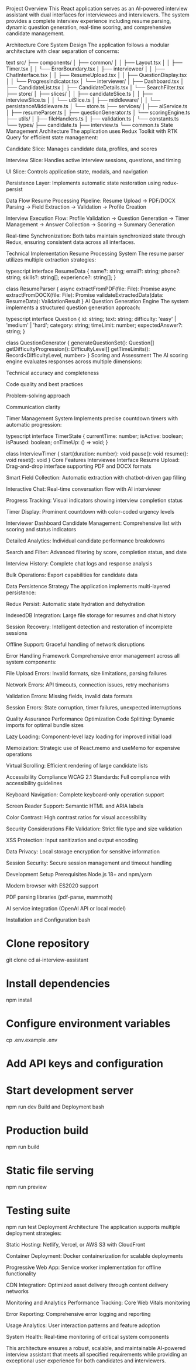 Project Overview
This React application serves as an AI-powered interview assistant with dual interfaces for interviewees and interviewers. The system provides a complete interview experience including resume parsing, dynamic question generation, real-time scoring, and comprehensive candidate management.

Architecture
Core System Design
The application follows a modular architecture with clear separation of concerns:

text
src/
├── components/
│   ├── common/
│   │   ├── Layout.tsx
│   │   ├── Timer.tsx
│   │   └── ErrorBoundary.tsx
│   ├── interviewee/
│   │   ├── ChatInterface.tsx
│   │   ├── ResumeUpload.tsx
│   │   ├── QuestionDisplay.tsx
│   │   └── ProgressIndicator.tsx
│   └── interviewer/
│       ├── Dashboard.tsx
│       ├── CandidateList.tsx
│       ├── CandidateDetails.tsx
│       └── SearchFilter.tsx
├── store/
│   ├── slices/
│   │   ├── candidateSlice.ts
│   │   ├── interviewSlice.ts
│   │   └── uiSlice.ts
│   ├── middleware/
│   │   └── persistanceMiddleware.ts
│   └── store.ts
├── services/
│   ├── aiService.ts
│   ├── resumeParser.ts
│   ├── questionGenerator.ts
│   └── scoringEngine.ts
├── utils/
│   ├── fileHandlers.ts
│   ├── validation.ts
│   └── constants.ts
└── types/
    ├── candidate.ts
    ├── interview.ts
    └── common.ts
State Management Architecture
The application uses Redux Toolkit with RTK Query for efficient state management:

Candidate Slice: Manages candidate data, profiles, and scores

Interview Slice: Handles active interview sessions, questions, and timing

UI Slice: Controls application state, modals, and navigation

Persistence Layer: Implements automatic state restoration using redux-persist

Data Flow
Resume Processing Pipeline:
Resume Upload → PDF/DOCX Parsing → Field Extraction → Validation → Profile Creation

Interview Execution Flow:
Profile Validation → Question Generation → Timer Management → Answer Collection → Scoring → Summary Generation

Real-time Synchronization:
Both tabs maintain synchronized state through Redux, ensuring consistent data across all interfaces.

Technical Implementation
Resume Processing System
The resume parser utilizes multiple extraction strategies:

typescript
interface ResumeData {
  name?: string;
  email?: string;
  phone?: string;
  skills?: string[];
  experience?: string[];
}

class ResumeParser {
  async extractFromPDF(file: File): Promise<ResumeData>
  async extractFromDOCX(file: File): Promise<ResumeData>
  validateExtractedData(data: ResumeData): ValidationResult
}
AI Question Generation Engine
The system implements a structured question generation approach:

typescript
interface Question {
  id: string;
  text: string;
  difficulty: 'easy' | 'medium' | 'hard';
  category: string;
  timeLimit: number;
  expectedAnswer?: string;
}

class QuestionGenerator {
  generateQuestionSet(): Question[]
  getDifficultyProgression(): DifficultyLevel[]
  getTimeLimits(): Record<DifficultyLevel, number>
}
Scoring and Assessment
The AI scoring engine evaluates responses across multiple dimensions:

Technical accuracy and completeness

Code quality and best practices

Problem-solving approach

Communication clarity

Timer Management System
Implements precise countdown timers with automatic progression:

typescript
interface TimerState {
  currentTime: number;
  isActive: boolean;
  isPaused: boolean;
  onTimeUp: () => void;
}

class InterviewTimer {
  start(duration: number): void
  pause(): void
  resume(): void
  reset(): void
}
Core Features
Interviewee Interface
Resume Upload: Drag-and-drop interface supporting PDF and DOCX formats

Smart Field Collection: Automatic extraction with chatbot-driven gap filling

Interactive Chat: Real-time conversation flow with AI interviewer

Progress Tracking: Visual indicators showing interview completion status

Timer Display: Prominent countdown with color-coded urgency levels

Interviewer Dashboard
Candidate Management: Comprehensive list with scoring and status indicators

Detailed Analytics: Individual candidate performance breakdowns

Search and Filter: Advanced filtering by score, completion status, and date

Interview History: Complete chat logs and response analysis

Bulk Operations: Export capabilities for candidate data

Data Persistence Strategy
The application implements multi-layered persistence:

Redux Persist: Automatic state hydration and dehydration

IndexedDB Integration: Large file storage for resumes and chat history

Session Recovery: Intelligent detection and restoration of incomplete sessions

Offline Support: Graceful handling of network disruptions

Error Handling Framework
Comprehensive error management across all system components:

File Upload Errors: Invalid formats, size limitations, parsing failures

Network Errors: API timeouts, connection issues, retry mechanisms

Validation Errors: Missing fields, invalid data formats

Session Errors: State corruption, timer failures, unexpected interruptions

Quality Assurance
Performance Optimization
Code Splitting: Dynamic imports for optimal bundle sizes

Lazy Loading: Component-level lazy loading for improved initial load

Memoization: Strategic use of React.memo and useMemo for expensive operations

Virtual Scrolling: Efficient rendering of large candidate lists

Accessibility Compliance
WCAG 2.1 Standards: Full compliance with accessibility guidelines

Keyboard Navigation: Complete keyboard-only operation support

Screen Reader Support: Semantic HTML and ARIA labels

Color Contrast: High contrast ratios for visual accessibility

Security Considerations
File Validation: Strict file type and size validation

XSS Protection: Input sanitization and output encoding

Data Privacy: Local storage encryption for sensitive information

Session Security: Secure session management and timeout handling

Development Setup
Prerequisites
Node.js 18+ and npm/yarn

Modern browser with ES2020 support

PDF parsing libraries (pdf-parse, mammoth)

AI service integration (OpenAI API or local model)

Installation and Configuration
bash
# Clone repository
git clone <repository-url>
cd ai-interview-assistant

# Install dependencies
npm install

# Configure environment variables
cp .env.example .env
# Add API keys and configuration

# Start development server
npm run dev
Build and Deployment
bash
# Production build
npm run build

# Static file serving
npm run preview

# Testing suite
npm run test
Deployment Architecture
The application supports multiple deployment strategies:

Static Hosting: Netlify, Vercel, or AWS S3 with CloudFront

Container Deployment: Docker containerization for scalable deployments

Progressive Web App: Service worker implementation for offline functionality

CDN Integration: Optimized asset delivery through content delivery networks

Monitoring and Analytics
Performance Tracking: Core Web Vitals monitoring

Error Reporting: Comprehensive error logging and reporting

Usage Analytics: User interaction patterns and feature adoption

System Health: Real-time monitoring of critical system components

This architecture ensures a robust, scalable, and maintainable AI-powered interview assistant that meets all specified requirements while providing an exceptional user experience for both candidates and interviewers.
